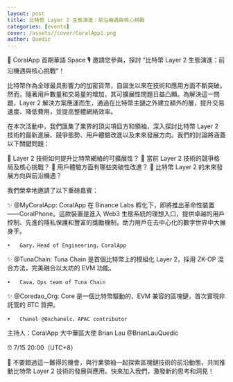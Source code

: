 ```yaml
---
layout: post
title: 比特幣 Layer 2 生態演進：前沿機遇與核心挑戰
categories: [events]
cover: /assets//cover/CoralApp1.png
author: Quedic
---
```


📢 CoralApp 首期華語 Space 🎙 邀請您參與，探討 “比特幣 Layer 2 生態演進：前沿機遇與核心挑戰”！

比特幣作為全球最具影響力的加密貨幣，自誕生以來在技術和應用方面不斷突破。然而，隨著用戶數量和交易量的增加，其可擴展性問題日益凸顯。為解決這一問題，Layer 2 解決方案應運而生，通過在比特幣主鏈之外建立額外的層，提升交易速度、降低費用，並提高整體網絡效率。

在本次活動中，我們匯集了業界的頂尖項目方和領袖，深入探討比特幣 Layer 2 技術的最新進展、競爭態勢、用戶體驗改進以及未來發展方向。我們的討論將涵蓋以下關鍵問題：

🔹 Layer 2 技術如何提升比特幣網絡的可擴展性？
🔹 當前 Layer 2 技術的競爭格局及核心挑戰？
🔹 用戶體驗方面有哪些突破性改進？
🔹 比特幣 Layer 2 的未來發展方向與前沿機遇？

我們榮幸地邀請了以下重磅嘉賓：

✨ @MyCoralApp: CoralApp 在 Binance Labs 孵化下，即將推出革命性裝置——CoralPhone。這款裝置是進入 Web3 生態系統的理想入口，提供卓越的用戶控制、先進的隱私保護和豐富的獎勵機制，助力用戶在去中心化的數字世界中大展身手。

	•	Gary，Head of Engineering，CoralApp

✨ @TunaChain: Tuna Chain 是首個比特幣上的模組化 Layer 2，採用 ZK-OP 混合方法，完美融合以太坊的 EVM 功能。

	•	Cava，Ops team of Tuna Chain

✨ @Coredao_Org: Core 是一個比特幣驅動的、EVM 兼容的區塊鏈，首次實現非託管的 BTC 質押。

	•	Chanel @0xchanelc，APAC contributor

主持人：CoralApp 大中華區大使
Brian Lau @BrianLauQuedic

⏰ 7/15 20:00（UTC+8）

📍 不要錯過這一難得的機會，與行業領袖一起探索區塊鏈技術的前沿動態，共同推動比特幣 Layer 2 技術的發展與應用。快來加入我們，激發新的思考和洞見！
